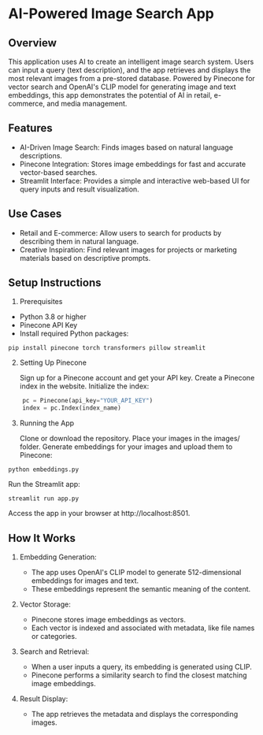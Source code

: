 # AI-Powered Image Search App
## Overview

This application uses AI to create an intelligent image search system. Users can input a query (text description), and the app retrieves and displays the most relevant images from a pre-stored database. Powered by Pinecone for vector search and OpenAI's CLIP model for generating image and text embeddings, this app demonstrates the potential of AI in retail, e-commerce, and media management.

## Features

* AI-Driven Image Search: Finds images based on natural language descriptions.
* Pinecone Integration: Stores image embeddings for fast and accurate vector-based searches.
* Streamlit Interface: Provides a simple and interactive web-based UI for query inputs and result visualization.

## Use Cases

* Retail and E-commerce: Allow users to search for products by describing them in natural language.
* Creative Inspiration: Find relevant images for projects or marketing materials based on descriptive prompts.

## Setup Instructions
1. Prerequisites

* Python 3.8 or higher
* Pinecone API Key
* Install required Python packages:

```
pip install pinecone torch transformers pillow streamlit
```

2. Setting Up Pinecone

    Sign up for a Pinecone account and get your API key.
    Create a Pinecone index in the website.
    Initialize the index:

```python
    pc = Pinecone(api_key="YOUR_API_KEY")
    index = pc.Index(index_name)
```

3. Running the App

    Clone or download the repository.
    Place your images in the images/ folder.
    Generate embeddings for your images and upload them to Pinecone:

```
python embeddings.py
```

Run the Streamlit app:

```
streamlit run app.py
```

Access the app in your browser at http://localhost:8501.

## How It Works

1. Embedding Generation:
    * The app uses OpenAI's CLIP model to generate 512-dimensional embeddings for images and text.
    * These embeddings represent the semantic meaning of the content.

2. Vector Storage:
    * Pinecone stores image embeddings as vectors.
    * Each vector is indexed and associated with metadata, like file names or categories.

3. Search and Retrieval:
    * When a user inputs a query, its embedding is generated using CLIP.
    * Pinecone performs a similarity search to find the closest matching image embeddings.

4. Result Display:
    * The app retrieves the metadata and displays the corresponding images.
